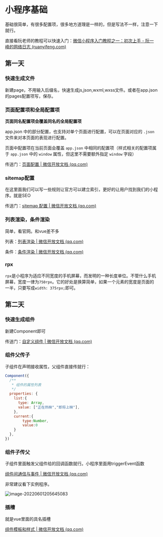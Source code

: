 



# 小程序基础

基础很简单，有很多配置项，很多地方道理是一样的，但是写法不一样，注意一下就行。

直接看阮老师的教程可以快速入门：[微信小程序入门教程之一：初次上手 - 阮一峰的网络日志 (ruanyifeng.com)](https://www.ruanyifeng.com/blog/2020/10/wechat-miniprogram-tutorial-part-one.html)

## 第一天

### 快速生成文件

新建page，不用输入后缀名，快速生成js,json,wxml,wxss文件。或者在app.json的pages配置项写，保存。

### 页面配置项和全局配置项

**页面同名配置项会覆盖同名的全局配置项**

app.json 中的部分配置，也支持对单个页面进行配置，可以在页面对应的 `.json` 文件来对本页面的表现进行配置。

页面中配置项在当前页面会覆盖 `app.json` 中相同的配置项（样式相关的配置项属于 `app.json` 中的 `window` 属性，但这里不需要额外指定 `window` 字段）

传送门：[页面配置 | 微信开放文档 (qq.com)](https://developers.weixin.qq.com/miniprogram/dev/reference/configuration/page.html)

### sitemap配置

在这里面我们可以写一些规则让官方可以建立索引，更好的让用户找到我们的小程序。就是SEO

传送门：[sitemap 配置 | 微信开放文档 (qq.com)](https://developers.weixin.qq.com/miniprogram/dev/reference/configuration/sitemap.html)

### 列表渲染，条件渲染

简单，看官网。和vue差不多

列表：[列表渲染 | 微信开放文档 (qq.com)](https://developers.weixin.qq.com/miniprogram/dev/reference/wxml/list.html)

条件：[条件渲染 | 微信开放文档 (qq.com)](https://developers.weixin.qq.com/miniprogram/dev/reference/wxml/conditional.html)

### rpx

`rpx`是小程序为适应不同宽度的手机屏幕，而发明的一种长度单位。不管什么手机屏幕，宽度一律为`750rpx`。它的好处是换算简单，如果一个元素的宽度是页面的一半，只要写成`width: 375rpx;`即可。

## 第二天

### 快速生成组件

新建Component即可

传送门：[自定义组件 | 微信开放文档 (qq.com)](https://developers.weixin.qq.com/miniprogram/dev/framework/custom-component/)

### 组件父传子

子组件在声明接收属性，父组件直接传就行：

```js
Component({
  /**
   * 组件的属性列表
   */
  properties: {
    list:{
      type: Array,
      value: ["正在热映","即将上映"],
    },
    current:{
        type:Number,
        value:0
    }
  },
})

```

### 组件子传父

子组件里面触发父组件给的回调函数就行。小程序里面用triggerEvent函数

[组件间通信与事件 | 微信开放文档 (qq.com)](https://developers.weixin.qq.com/miniprogram/dev/framework/custom-component/events.html)

非常建议看下实例程序。

![image-20220601205645083](https://picture-feng.oss-cn-chengdu.aliyuncs.com/img/image-20220601205645083.png)

### 插槽

就是vue里面的具名插槽

[组件模板和样式 | 微信开放文档 (qq.com)](https://developers.weixin.qq.com/miniprogram/dev/framework/custom-component/wxml-wxss.html#组件-wxml-的-slot)

